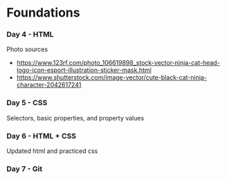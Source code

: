 # Foundations

### Day 4 - HTML  
Photo sources  
 - https://www.123rf.com/photo_106619898_stock-vector-ninja-cat-head-logo-icon-esport-illustration-sticker-mask.html  
 - https://www.shutterstock.com/image-vector/cute-black-cat-ninja-character-2042617241

### Day 5 - CSS
Selectors, basic properties, and property values

### Day 6 - HTML + CSS
Updated html and practiced css


### Day 7 - Git
